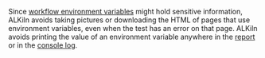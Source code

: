 Since [workflow environment variables](/docs/alkiln/writing_tests.mdx#env-vars) might hold sensitive information, ALKiln avoids taking pictures or downloading the HTML of pages that use environment variables, even when the test has an error on that page. ALKiln avoids printing the value of an environment variable anywhere in the [report](/docs/alkiln/writing_tests.mdx#reports) or in the [console log](/docs/alkiln/writing_tests.mdx#console).

<!--
TODO:
- Add link to env vars
- Add to security/setup docs/interview - making a test account also helps make sure you don't expose an actual developer's sensitive information
- A Step that pauses pictures
- A Step that resumes pictures
-->
